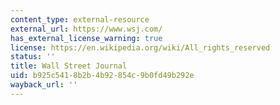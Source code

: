 ```yaml
---
content_type: external-resource
external_url: https://www.wsj.com/
has_external_license_warning: true
license: https://en.wikipedia.org/wiki/All_rights_reserved
status: ''
title: Wall Street Journal
uid: b925c541-8b2b-4b92-854c-9b0fd49b292e
wayback_url: ''
---
```


